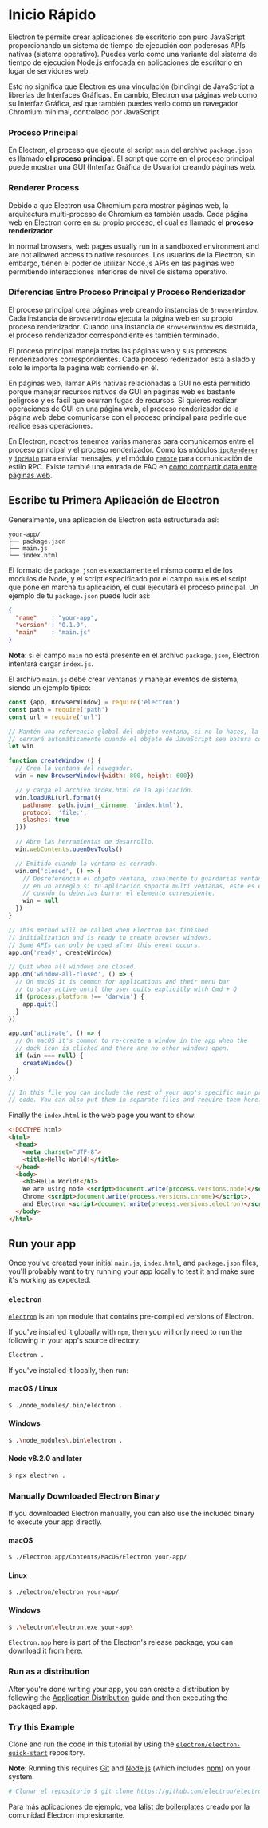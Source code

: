 # Inicio Rápido

Electron te permite crear aplicaciones de escritorio con puro JavaScript proporcionando un sistema de tiempo de ejecución con poderosas APIs nativas (sistema operativo). Puedes verlo como una variante del sistema de tiempo de ejecución Node.js enfocada en aplicaciones de escritorio en lugar de servidores web.

Esto no significa que Electron es una vinculación (binding) de JavaScript a librerías de Interfaces Gráficas. En cambio, Electron usa páginas web como su Interfaz Gráfica, así que también puedes verlo como un navegador Chromium minimal, controlado por JavaScript.

### Proceso Principal

En Electron, el proceso que ejecuta el script `main` del archivo `package.json` es llamado **el proceso principal**. El script que corre en el proceso principal puede mostrar una GUI (Interfaz Gráfica de Usuario) creando páginas web.

### Renderer Process

Debido a que Electron usa Chromium para mostrar páginas web, la arquitectura multi-proceso de Chromium es también usada. Cada página web en Electron corre en su propio proceso, el cual es llamado **el proceso renderizador**.

In normal browsers, web pages usually run in a sandboxed environment and are not allowed access to native resources. Los usuarios de la Electron, sin embargo, tienen el poder de utilizar Node.js APIs en las páginas web permitiendo interacciones inferiores de nivel de sistema operativo.

### Diferencias Entre Proceso Principal y Proceso Renderizador

El proceso principal crea páginas web creando instancias de `BrowserWindow`. Cada instancia de `BrowserWindow` ejecuta la página web en su propio proceso renderizador. Cuando una instancia de `BrowserWindow` es destruida, el proceso renderizador correspondiente es también terminado.

El proceso principal maneja todas las páginas web y sus procesos renderizadores correspondientes. Cada proceso rederizador está aislado y solo le importa la página web corriendo en él.

En páginas web, llamar APIs nativas relacionadas a GUI no está permitido porque manejar recursos nativos de GUI en páginas web es bastante peligroso y es fácil que ocurran fugas de recursos. Si quieres realizar operaciones de GUI en una página web, el proceso renderizador de la página web debe comunicarse con el proceso principal para pedirle que realice esas operaciones.

En Electron, nosotros tenemos varias maneras para comunicarnos entre el proceso principal y el proceso renderizador. Como los módulos [`ipcRenderer`](../api/ipc-renderer.md) y [`ipcMain`](../api/ipc-main.md) para enviar mensajes, y el módulo [`remote`](../api/remote.md) para comunicación de estilo RPC. Existe tambié una entrada de FAQ en [como compartir data entre páginas web](../faq.md#how-to-share-data-between-web-pages).

## Escribe tu Primera Aplicación de Electron

Generalmente, una aplicación de Electron está estructurada así:

```text
your-app/
├── package.json
├── main.js
└── index.html
```

El formato de `package.json` es exactamente el mismo como el de los modulos de Node, y el script especificado por el campo `main` es el script que pone en marcha tu aplicación, el cual ejecutará el proceso principal. Un ejemplo de tu `package.json` puede lucir así:

```json
{
  "name"    : "your-app",
  "version" : "0.1.0",
  "main"    : "main.js"
}
```

**Nota**: si el campo `main` no está presente en el archivo `package.json`, Electron intentará cargar `index.js`.

El archivo `main.js` debe crear ventanas y manejar eventos de sistema, siendo un ejemplo típico:

```javascript
const {app, BrowserWindow} = require('electron')
const path = require('path')
const url = require('url')

// Mantén una referencia global del objeto ventana, si no lo haces, la ventana se
// cerrará automáticamente cuando el objeto de JavaScript sea basura colleccionada.
let win

function createWindow () {
  // Crea la ventana del navegador.
  win = new BrowserWindow({width: 800, height: 600})

  // y carga el archivo index.html de la aplicación.
  win.loadURL(url.format({
    pathname: path.join(__dirname, 'index.html'),
    protocol: 'file:',
    slashes: true
  }))

  // Abre las herramientas de desarrollo.
  win.webContents.openDevTools()

  // Emitido cuando la ventana es cerrada.
  win.on('closed', () => {
    // Desreferencia el objeto ventana, usualmente tu guardarias ventanas
    // en un arreglo si tu aplicación soporta multi ventanas, este es el momento
    // cuando tu deberías borrar el elemento correspiente.
    win = null
  })
}

// This method will be called when Electron has finished
// initialization and is ready to create browser windows.
// Some APIs can only be used after this event occurs.
app.on('ready', createWindow)

// Quit when all windows are closed.
app.on('window-all-closed', () => {
  // On macOS it is common for applications and their menu bar
  // to stay active until the user quits explicitly with Cmd + Q
  if (process.platform !== 'darwin') {
    app.quit()
  }
})

app.on('activate', () => {
  // On macOS it's common to re-create a window in the app when the
  // dock icon is clicked and there are no other windows open.
  if (win === null) {
    createWindow()
  }
})

// In this file you can include the rest of your app's specific main process
// code. You can also put them in separate files and require them here.
```

Finally the `index.html` is the web page you want to show:

```html
<!DOCTYPE html>
<html>
  <head>
    <meta charset="UTF-8">
    <title>Hello World!</title>
  </head>
  <body>
    <h1>Hello World!</h1>
    We are using node <script>document.write(process.versions.node)</script>,
    Chrome <script>document.write(process.versions.chrome)</script>,
    and Electron <script>document.write(process.versions.electron)</script>.
  </body>
</html>
```

## Run your app

Once you've created your initial `main.js`, `index.html`, and `package.json` files, you'll probably want to try running your app locally to test it and make sure it's working as expected.

### `electron`

[`electron`](https://github.com/electron-userland/electron-prebuilt) is an `npm` module that contains pre-compiled versions of Electron.

If you've installed it globally with `npm`, then you will only need to run the following in your app's source directory:

```sh
Electron .
```

If you've installed it locally, then run:

#### macOS / Linux

```sh
$ ./node_modules/.bin/electron .
```

#### Windows

```sh
$ .\node_modules\.bin\electron .
```

#### Node v8.2.0 and later

```sh
$ npx electron .
```

### Manually Downloaded Electron Binary

If you downloaded Electron manually, you can also use the included binary to execute your app directly.

#### macOS

```sh
$ ./Electron.app/Contents/MacOS/Electron your-app/
```

#### Linux

```sh
$ ./electron/electron your-app/
```

#### Windows

```sh
$ .\electron\electron.exe your-app\
```

`Electron.app` here is part of the Electron's release package, you can download it from [here](https://github.com/electron/electron/releases).

### Run as a distribution

After you're done writing your app, you can create a distribution by following the [Application Distribution](./application-distribution.md) guide and then executing the packaged app.

### Try this Example

Clone and run the code in this tutorial by using the [`electron/electron-quick-start`](https://github.com/electron/electron-quick-start) repository.

**Note**: Running this requires [Git](https://git-scm.com) and [Node.js](https://nodejs.org/en/download/) (which includes [npm](https://npmjs.org)) on your system.

```sh
# Clonar el repositorio $ git clone https://github.com/electron/electron-quick-start # ir en el repositorio $ cd Electron-quick-start # instalar dependencias $ MNP instalar # ejecute el app $ MNP start
```

Para más aplicaciones de ejemplo, vea la[list de boilerplates](https://electronjs.org/community#boilerplates) creado por la comunidad Electron impresionante.